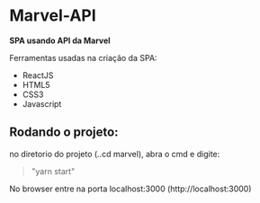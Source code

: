 # Marvel-API

 **SPA usando API da Marvel**
 
 Ferramentas usadas na criação da SPA:
 - ReactJS
 - HTML5
 - CSS3
 - Javascript
 
 ## Rodando o projeto:
 no diretorio do projeto (..cd marvel), abra o cmd e digite: 
 
 >"yarn start"
 
 No browser entre na porta localhost:3000 (http://localhost:3000) 
